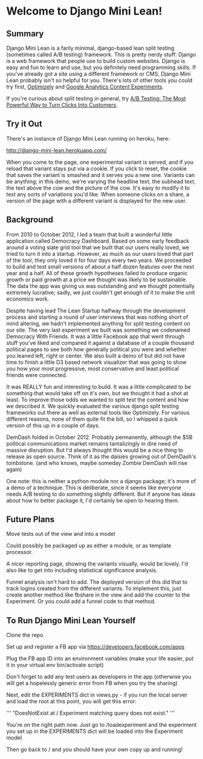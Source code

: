 Welcome to Django Mini Lean!
============================

Summary
-------
Django Mini Lean is a farily minimal, django-based lean split testing (sometimes called A/B testing) framework. This is pretty nerdy stuff: Django is a web framework that people use to build custom websites. Django is easy and fun to learn and use, but you definitely need programming skills. If you've already got a site using a different framework or CMS, Django Mini Lean probably isn't so helpful for you. There's lots of other tools you could try first, [Optimizely](https://www.optimizely.com/) and [Google Analytics Content Experiments](https://support.google.com/analytics/answer/1745152?hl=en).

If you're curious about split testing in general, try [A/B Testing: The Most Powerful Way to Turn Clicks Into Customers](http://www.amazon.com/Testing-Most-Powerful-Clicks-Customers/dp/1118536096).

Try it Out
----------

There's an instance of Django Mini Lean running on heroku, here:

http://django-mini-lean.herokuapp.com/

When you come to the page, one experimental variant is served, and if you reload that variant stays put via a cookie. If you click to reset, the cookie that saves the variant is smashed and it serves you a new one. Variants can be anything; in this demo, we're varying the headline text, the subhead text, the text above the cow and the picture of the cow. It's easy to modify it to test any sorts of variations you'd like. When someone clicks on a share, a version of the page with a different variant is displayed for the new user.

Background
----------

From 2010 to October 2012, I led a team that built a wonderful little application called Democracy Dashboard. Based on some early feedback around a voting slate grid tool that we built that our users really loved, we tried to turn it into a startup. However, as much as our users loved that part of the tool, they only loved it for four days every two years. We proceeded to build and test small versions of about a half dozen features over the next year and a half. All of these growth hypotheses failed to produce organic growth or paid growth at a price we thought was likely to be sustainable. The data the app was giving us was outstanding and we thought potentially extremely lucrative; sadly, we just couldn't get enough of it to make the unit economics work.

Despite having lead The Lean Startup halfway through the development process and starting a round of user interviews that was nothing short of mind altering, we hadn't implemented anything for split testing content on our site. The very last experiment we built was something we codenamed Democracy With Friends. It was a little Facebook app that went through stuff you've liked and compared it against a database of a couple thousand political pages to see both how generally political you were and whether you leaned left, right or center. We also built a demo of but did not have time to finish a little D3 based network visualizer that was going to show you how your most progressive, most conservative and least political friends were connected.

It was REALLY fun and interesting to build. It was a little complicated to be something that would take off on it's own, but we thought it had a shot at least. To improve those odds we wanted to split test the content and how we described it. We quickly evaluated the various django split testing frameworks out there as well as external tools like Optimizely. For various different reasons, none of them quite fit the bill, so I whipped a quick version of this up in a couple of days.

DemDash folded in October 2012. Probably permanently, although the $5B political communications market remains tantalizingly in dire need of massive disruption. But I'd always thought this would be a nice thing to release as open source. Think of it as the daisies growing out of DemDash's tombstone. (and who knows, maybe someday Zombie DemDash will rise again)

One note: this is neither a python module nor a django package; it's more of a demo of a technique. This is deliberate, since it seems like everyone needs A/B testing to do something slightly different. But if anyone has ideas about how to better package it, I'd certainly be open to hearing them.

Future Plans
------------

Move tests out of the view and into a model

Could possibly be packaged up as either a module, or as template processor.

A nicer reporting page, showing the variants visually, would be lovely. I'd also like to get into including statistical significance analysis.

Funnel analysis isn't hard to add. The deployed version of this did that to track logins created from the different variants. To implement this, just create another method like fbshare in the view and add the counter to the Experiment. Or you could add a funnel code to that method.


To Run Django Mini Lean Yourself
--------------------------------

Clone the repo

Set up and register a FB app via https://developers.facebook.com/apps

Plug the FB app ID into an environment variables (make your life easier, put it in your virtual env bin/activate script)

Don't forget to add any test users as developers in the app (otherwise you will get a hopelessly generic error from FB when you try the sharing)

Next, edit the EXPERIMENTS dict in views.py - if you run the local server and load the root at this point, you will get this error:

'''
"DoesNotExist at /
Experiment matching query does not exist."
'''

You're on the right path now. Just go to /loadexperiment and the experiment you set up in the EXPERIMENTS dict will be loaded into the Experiment model

Then go back to / and you should have your own copy up and running!

